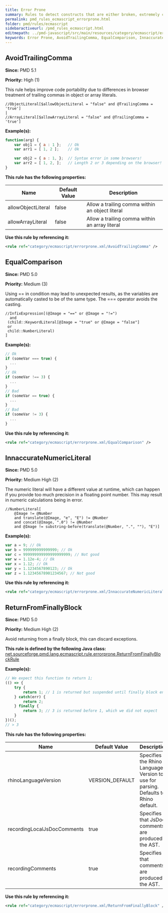```yaml
---
title: Error Prone
summary: Rules to detect constructs that are either broken, extremely confusing or prone to runtime errors.
permalink: pmd_rules_ecmascript_errorprone.html
folder: pmd/rules/ecmascript
sidebaractiveurl: /pmd_rules_ecmascript.html
editmepath: ../pmd-javascript/src/main/resources/category/ecmascript/errorprone.xml
keywords: Error Prone, AvoidTrailingComma, EqualComparison, InnaccurateNumericLiteral, ReturnFromFinallyBlock
---
```

## AvoidTrailingComma

**Since:** PMD 5.1

**Priority:** High (1)

This rule helps improve code portability due to differences in browser treatment of trailing commas in object or array literals.

```
//ObjectLiteral[$allowObjectLiteral = "false" and @TrailingComma = 'true']
|
//ArrayLiteral[$allowArrayLiteral = "false" and @TrailingComma = 'true']
```

**Example(s):**

``` javascript
function(arg) {
    var obj1 = { a : 1 };   // Ok
    var arr1 = [ 1, 2 ];    // Ok

    var obj2 = { a : 1, };  // Syntax error in some browsers!
    var arr2 = [ 1, 2, ];   // Length 2 or 3 depending on the browser!
}
```

**This rule has the following properties:**

|Name|Default Value|Description|
|----|-------------|-----------|
|allowObjectLiteral|false|Allow a trailing comma within an object literal|
|allowArrayLiteral|false|Allow a trailing comma within an array literal|

**Use this rule by referencing it:**
``` xml
<rule ref="category/ecmascript/errorprone.xml/AvoidTrailingComma" />
```

## EqualComparison

**Since:** PMD 5.0

**Priority:** Medium (3)

Using == in condition may lead to unexpected results, as the variables are automatically casted to be of the
same type. The === operator avoids the casting.

```
//InfixExpression[(@Image = "==" or @Image = "!=")
  and
 (child::KeywordLiteral[@Image = "true" or @Image = "false"]
 or
 child::NumberLiteral)
]
```

**Example(s):**

``` javascript
// Ok
if (someVar === true) {
  ...
}
// Ok
if (someVar !== 3) {
  ...
}
// Bad
if (someVar == true) {
  ...
}
// Bad
if (someVar != 3) {
  ...
}
```

**Use this rule by referencing it:**
``` xml
<rule ref="category/ecmascript/errorprone.xml/EqualComparison" />
```

## InnaccurateNumericLiteral

**Since:** PMD 5.0

**Priority:** Medium High (2)

The numeric literal will have a different value at runtime, which can happen if you provide too much
precision in a floating point number.  This may result in numeric calculations being in error.

```
//NumberLiteral[
    @Image != @Number
    and translate(@Image, "e", "E") != @Number
    and concat(@Image, ".0") != @Number
    and @Image != substring-before(translate(@Number, ".", ""), "E")]
```

**Example(s):**

``` javascript
var a = 9; // Ok
var b = 999999999999999; // Ok
var c = 999999999999999999999; // Not good
var w = 1.12e-4; // Ok
var x = 1.12; // Ok
var y = 1.1234567890123; // Ok
var z = 1.12345678901234567; // Not good
```

**Use this rule by referencing it:**
``` xml
<rule ref="category/ecmascript/errorprone.xml/InnaccurateNumericLiteral" />
```

## ReturnFromFinallyBlock

**Since:** PMD 5.0

**Priority:** Medium High (2)

Avoid returning from a finally block, this can discard exceptions.

**This rule is defined by the following Java class:** [net.sourceforge.pmd.lang.ecmascript.rule.errorprone.ReturnFromFinallyBlockRule](https://github.com/pmd/pmd/blob/master/pmd-javascript/src/main/java/net/sourceforge/pmd/lang/ecmascript/rule/errorprone/ReturnFromFinallyBlockRule.java)

**Example(s):**

``` javascript
// We expect this function to return 1;
(() => {
    try {
        return 1; // 1 is returned but suspended until finally block ends
    } catch(err) {
        return 2;
    } finally {
        return 3; // 3 is returned before 1, which we did not expect
    }
})();
// > 3
```

**This rule has the following properties:**

|Name|Default Value|Description|
|----|-------------|-----------|
|rhinoLanguageVersion|VERSION_DEFAULT|Specifies the Rhino Language Version to use for parsing.  Defaults to Rhino default.|
|recordingLocalJsDocComments|true|Specifies that JsDoc comments are produced in the AST.|
|recordingComments|true|Specifies that comments are produced in the AST.|

**Use this rule by referencing it:**
``` xml
<rule ref="category/ecmascript/errorprone.xml/ReturnFromFinallyBlock" />
```

